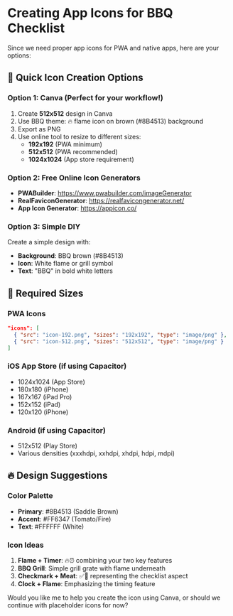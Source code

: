 # Creating App Icons for BBQ Checklist

Since we need proper app icons for PWA and native apps, here are your options:

## 🎨 Quick Icon Creation Options

### Option 1: Canva (Perfect for your workflow!)
1. Create **512x512** design in Canva
2. Use BBQ theme: 🔥 flame icon on brown (#8B4513) background
3. Export as PNG
4. Use online tool to resize to different sizes:
   - **192x192** (PWA minimum)
   - **512x512** (PWA recommended)
   - **1024x1024** (App store requirement)

### Option 2: Free Online Icon Generators
- **PWABuilder**: https://www.pwabuilder.com/imageGenerator
- **RealFaviconGenerator**: https://realfavicongenerator.net/
- **App Icon Generator**: https://appicon.co/

### Option 3: Simple DIY
Create a simple design with:
- **Background**: BBQ brown (#8B4513)
- **Icon**: White flame or grill symbol
- **Text**: "BBQ" in bold white letters

## 📱 Required Sizes

### PWA Icons
```json
"icons": [
  { "src": "icon-192.png", "sizes": "192x192", "type": "image/png" },
  { "src": "icon-512.png", "sizes": "512x512", "type": "image/png" }
]
```

### iOS App Store (if using Capacitor)
- 1024x1024 (App Store)
- 180x180 (iPhone)
- 167x167 (iPad Pro)
- 152x152 (iPad)
- 120x120 (iPhone)

### Android (if using Capacitor)
- 512x512 (Play Store)
- Various densities (xxxhdpi, xxhdpi, xhdpi, hdpi, mdpi)

## 🔥 Design Suggestions

### Color Palette
- **Primary**: #8B4513 (Saddle Brown)
- **Accent**: #FF6347 (Tomato/Fire)
- **Text**: #FFFFFF (White)

### Icon Ideas
1. **Flame + Timer**: 🔥⏰ combining your two key features
2. **BBQ Grill**: Simple grill grate with flame underneath
3. **Checkmark + Meat**: ✅🥩 representing the checklist aspect
4. **Clock + Flame**: Emphasizing the timing feature

Would you like me to help you create the icon using Canva, or should we continue with placeholder icons for now? 
